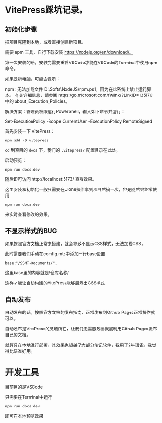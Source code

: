 # VitePress踩坑记录。

## 初始化步骤
把项目克隆到本地，或者直接创建新项目。

需要 npm 工具，自行下载安装 https://nodejs.org/en/download/。

第一次安装的话，安装完需要重启VSCode才能在VSCode的Terminal中使用npm命令。

如果是新电脑，可能会提示：

npm : 无法加载文件 D:\Softs\NodeJS\npm.ps1，因为在此系统上禁止运行脚本。
有关详细信息，请参阅 https:/go.microsoft.com/fwlink/?LinkID=135170 中的 about_Execution_Policies。

解决方案：管理员权限运行PowerShell，输入如下命令并运行：

Set-ExecutionPolicy -Scope CurrentUser -ExecutionPolicy RemoteSigned


首先安装一下 VitePress：

`npm add -D vitepress`

<!-- 随后初始化一下：

`npx vitepress init` -->

`cd` 到项目的 `docs` 下，我们的 `.vitepress/` 配置目录在此处。

启动预览：

`npm run docs:dev`

随后即可访问 http://localhost:5173/ 查看效果。

这里安装和初始化一般只需要在Clone操作拿到项目后搞一次，但是随后会经常使用

`npm run docs:dev`

来实时查看修改的效果。

## 不显示样式的BUG

如果按照官方文档正常来搭建，就会导致不显示CSS样式，无法加载CSS，

此时需要我们手动在comfig.mts中添加一行base设置

`base:"/SSMT-Documents/",`

这里base里的内容就是/仓库名称/

这样才能让自动构建的VitePress能够展示出CSS样式

## 自动发布

自动发布的话，按照官方文档的发布指南，正常发布到Github Pages正常操作就可以。

自动发布是VitePress的灵魂所在，让我们无需服务器就能利用Github Pages发布自己的文档。

就算只在本地进行部署，其效果也超越了大部分笔记软件，我用了2年语雀，我觉得比语雀好用。

# 开发工具

目前用的是VSCode

只需要在Terminal中运行
```
npm run docs:dev
```
即可在本地预览效果

